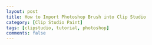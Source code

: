 ```yaml
---
layout: post
title: How to Import Photoshop Brush into Clip Studio
category: [Clip Studio Paint]
tags: [clipstudio, tutorial, photoshop]
comments: false
---
```

